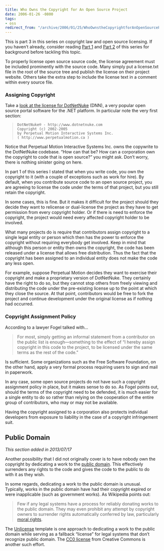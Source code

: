 ```yaml
---
title: Who Owns the Copyright for An Open Source Project
date: 2006-01-26 -0800
tags:
- oss
redirect_from: "/archive/2006/01/25/WhoOwnstheCopyrightforAnOpenSourceProject.aspx/"
---
```


This is part 3 in this series on copyright law and open source
licensing. If you haven’t already, consider reading [Part
1](https://haacked.com/archive/2006/01/24/TheDevelopersGuideToCopyrightLaw-Part1.aspx "Part 1 of the series")
and [Part
2](https://haacked.com/archive/2006/01/24/DevelopersGuideToOpenSourceSoftwareLicensing.aspx "Part 2 of the series")
of this series for background before tackling this topic.

To properly license open source source code, the license agreement must
be included prominently with the source code. Many simply put a
license.txt file in the root of the source tree and publish the license
on their project website. Others take the extra step to include the
license text in a comment within every source file.

### Assigning Copyright

Take a [look at the license for
DotNetNuke](http://www.dotnetnuke.com/Downloads/tabid/125/Default.aspx)
(DNN), a very popular open source portal software for the .NET platform.
In particular note the very first section:

>     DotNetNuke® - http://www.dotnetnuke.com
>     Copyright (c) 2002-2005
>     by Perpetual Motion Interactive Systems Inc. 
>     ( http://www.perpetualmotion.ca )

Notice that Perpetual Motion Interactive Systems Inc. owns the copywrite
to the DotNetNuke codebase. “How can that be? How can a corporation own
the copyright to code that is open source?” you might ask. Don’t worry,
there is nothing sinister going on here.

In part 1 of this series I stated that when you write code, you own the
copyright to it (with a couple of exceptions such as work for hire). By
default, when you contribute source code to an open source project, you
are agreeing to license the code under the terms of that project, but
you still retain the copyright.

In some cases, this is fine. But it makes it difficult for the project
should they decide they want to relicense or dual-license the project as
they have to get permission from every copyright holder. Or if there is
need to enforce the copyright, the project would need every affected
copyright holder to be involved.

What many projects do is require that contributors assign copyright to a
single legal entity or person which then has the power to enforce the
copyright without requiring everybody get involved. Keep in mind that
although this person or entity then owns the copyright, the code has
been released under a license that allows free distribution. Thus the
fact that the copyright has been assigned to an individual entity does
not make the code any less open.

For example, suppose Perpetual Motion decides they want to exercise
their copyright and make a proprietary version of DotNetNuke. They
certainly have the right to do so, but they cannot stop others from
freely viewing and distributing the code under the pre-existing license
up to the point at which they close the source. At that point,
contributors would be free to fork the project and continue development
under the original license as if nothing had occurred.

### Copyright Assignment Policy

According to a lawyer Fogel talked with...

> For most, simply getting an informal statement from a contributor on
> the public list is enough—something to the effect of “I hereby assign
> copyright in this code to the project, to be licensed under the same
> terms as the rest of the code.”

Is sufficient. Some organizations such as the Free Software Foundation,
on the other hand, apply a very formal process requiring users to sign
and mail in paperwork.

In any case, some open source projects do not have such a copyright
assignment policy in place, but it makes sense to do so. As Fogel points
out, should the terms of the copyright need to be defended, it is much
easier for a single entity to do so rather than relying on the
cooperation of the entire group of contributors, who may or may not be
available.

Having the copyright assigned to a corporation also protects individual
developers from exposure to liability in the case of a copyright
infringement suit.

Public Domain
-------------

*This section added in 2013/07/17*

Another possibility that I did not originally cover is to have nobody
own the copyright by dedicating a work to the [public
domain](http://en.wikipedia.org/wiki/Public_domain "Public Domain").
This effectively surrenders any rights to the code and gives the code to
the public to do with it as they wish.

In some regards, dedicating a work to the public domain is unusual.
Typically, works in the public domain have had their copyright expired
or were inapplicable (such as government works). As Wikipedia points
out:

> Few if any legal systems have a process for reliably donating works to
> the public domain. They may even prohibit any attempt by copyright
> owners to surrender rights automatically conferred by law,
> particularly [moral
> rights](http://en.wikipedia.org/wiki/Moral_rights).

The [Unlicense](http://unlicense.org/ "Unlicense") template is one
approach to dedicating a work to the public domain while serving as a
fallback “license” for legal systems that don’t recognize public domain.
The [CC0 license](http://creativecommons.org/choose/zero/ "CC0") from
Creative Commons is another such effort.

